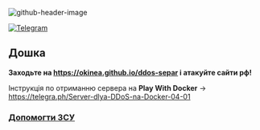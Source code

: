 ![github-header-image](https://user-images.githubusercontent.com/81070564/199654120-66b82bac-bd88-4534-b06e-14df7e3e1f53.png)

[![Telegram](https://img.shields.io/badge/Telegram-blue.svg?style=flat-square&logo=telegram)](https://t.me/okinea "Мій телеграм")

## Дошка

**Заходьте на <https://okinea.github.io/ddos-separ> і атакуйте сайти рф!**

Інструкція по отриманню сервера на **Play With Docker** -> <https://telegra.ph/Server-dlya-DDoS-na-Docker-04-01>
    
### [Допомогти ЗСУ](https://uahelp.monobank.ua "Кинь пару гривень:)")
